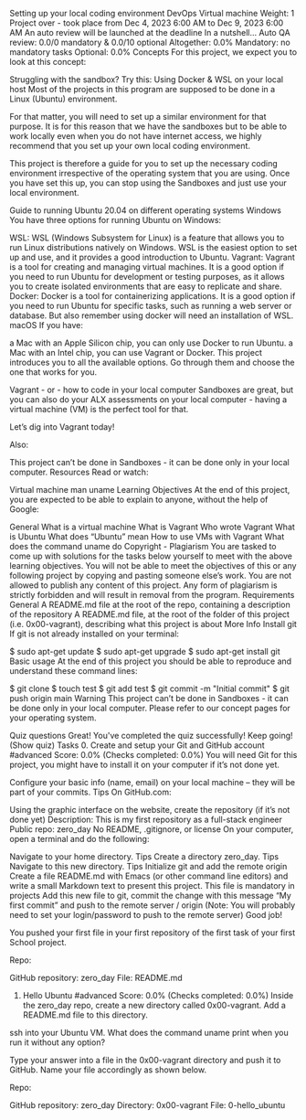 Setting up your local coding environment
DevOps
Virtual machine
 Weight: 1
 Project over - took place from Dec 4, 2023 6:00 AM to Dec 9, 2023 6:00 AM
 An auto review will be launched at the deadline
In a nutshell…
Auto QA review: 0.0/0 mandatory & 0.0/10 optional
Altogether:  0.0%
Mandatory: no mandatory tasks
Optional: 0.0%
Concepts
For this project, we expect you to look at this concept:

Struggling with the sandbox? Try this: Using Docker & WSL on your local host
Most of the projects in this program are supposed to be done in a Linux (Ubuntu) environment.

For that matter, you will need to set up a similar environment for that purpose. It is for this reason
that we have the sandboxes but to be able to work locally even when you do not have internet
access, we highly recommend that you set up your own local coding environment.

This project is therefore a guide for you to set up the necessary coding environment irrespective
of the operating system that you are using. Once you have set this up, you can stop using the
Sandboxes and just use your local environment.

Guide to running Ubuntu 20.04 on different operating systems
Windows You have three options for running Ubuntu on Windows:

WSL: WSL (Windows Subsystem for Linux) is a feature that allows you to run Linux distributions natively on Windows.
WSL is the easiest option to set up and use, and it provides a good introduction to Ubuntu.
Vagrant: Vagrant is a tool for creating and managing virtual machines. It is a good option if you need to run Ubuntu
for development or testing purposes, as it allows you to create isolated environments that are easy to replicate and share.
Docker: Docker is a tool for containerizing applications. It is a good option if you need to run Ubuntu for specific tasks,
such as running a web server or database. But also remember using docker will need an installation of WSL.
macOS If you have:

a Mac with an Apple Silicon chip, you can only use Docker to run Ubuntu.
a Mac with an Intel chip, you can use Vagrant or Docker.
This project introduces you to all the available options. Go through them and choose the one that works for you.

Vagrant - or - how to code in your local computer
Sandboxes are great, but you can also do your ALX assessments on your local computer - having a virtual machine (VM) is the perfect tool for that.

Let’s dig into Vagrant today!

Also:

This project can’t be done in Sandboxes - it can be done only in your local computer.
Resources
Read or watch:

Virtual machine
man uname
Learning Objectives
At the end of this project, you are expected to be able to explain to anyone, without the help of Google:

General
What is a virtual machine
What is Vagrant
Who wrote Vagrant
What is Ubuntu
What does “Ubuntu” mean
How to use VMs with Vagrant
What does the command uname do
Copyright - Plagiarism
You are tasked to come up with solutions for the tasks below yourself to meet with the above learning objectives.
You will not be able to meet the objectives of this or any following project by copying and pasting someone else’s work.
You are not allowed to publish any content of this project.
Any form of plagiarism is strictly forbidden and will result in removal from the program.
Requirements
General
A README.md file at the root of the repo, containing a description of the repository
A README.md file, at the root of the folder of this project (i.e. 0x00-vagrant), describing what this project is about
More Info
Install git
If git is not already installed on your terminal:

$ sudo apt-get update
$ sudo apt-get upgrade
$ sudo apt-get install git
Basic usage
At the end of this project you should be able to reproduce and understand these command lines:

$ git clone <repo>
$ touch test
$ git add test
$ git commit -m "Initial commit"
$ git push origin main
Warning
This project can’t be done in Sandboxes - it can be done only in your local computer. Please refer to our concept pages for your operating system.

Quiz questions
Great! You've completed the quiz successfully! Keep going! (Show quiz)
Tasks
0. Create and setup your Git and GitHub account
#advanced
Score: 0.0% (Checks completed: 0.0%)
You will need Git for this project, you might have to install it on your computer if it’s not done yet.

Configure your basic info (name, email) on your local machine – they will be part of your commits. Tips
On GitHub.com:

Using the graphic interface on the website, create the repository (if it’s not done yet)
Description: This is my first repository as a full-stack engineer
Public repo: zero_day
No README, .gitignore, or license
On your computer, open a terminal and do the following:

Navigate to your home directory. Tips
Create a directory zero_day. Tips
Navigate to this new directory. Tips
Initialize git and add the remote origin
Create a file README.md with Emacs (or other command line editors) and write a small Markdown text to present this project. This file is mandatory in projects
Add this new file to git, commit the change with this message “My first commit” and push to the remote server / origin (Note: You will probably need to set your login/password to push to the remote server)
Good job!

You pushed your first file in your first repository of the first task of your first School project.

Repo:

GitHub repository: zero_day
File: README.md
    
1. Hello Ubuntu
#advanced
Score: 0.0% (Checks completed: 0.0%)
Inside the zero_day repo, create a new directory called 0x00-vagrant. Add a README.md file to this directory.

ssh into your Ubuntu VM. What does the command uname print when you run it without any option?

Type your answer into a file in the 0x00-vagrant directory and push it to GitHub. Name your file accordingly as shown below.

Repo:

GitHub repository: zero_day
Directory: 0x00-vagrant
File: 0-hello_ubuntu
